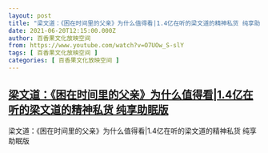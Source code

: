 ```yaml
---
layout: post
title: "梁文道：《困在时间里的父亲》为什么值得看|1.4亿在听的梁文道的精神私货 纯享助眠版"
date: 2021-06-20T12:15:00.000Z
author: 百香果文化放映空间
from: https://www.youtube.com/watch?v=O7UOw_S-slY
tags: [ 百香果文化放映空间 ]
categories: [ 百香果文化放映空间 ]
---
```

<!--1624191300000-->
[梁文道：《困在时间里的父亲》为什么值得看|1.4亿在听的梁文道的精神私货 纯享助眠版](https://www.youtube.com/watch?v=O7UOw_S-slY)
------

<div>
梁文道：《困在时间里的父亲》为什么值得看|1.4亿在听的梁文道的精神私货 纯享助眠版
</div>
